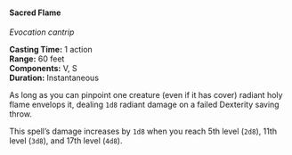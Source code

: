 #### Sacred Flame
<!-- TODO Check and tag this spell-->
<!-- markdownlint-disable-next-line no-emphasis-as-heading -->
_Evocation cantrip_

**Casting Time:** 1 action \
**Range:** 60 feet \
**Components:** V, S \
**Duration:** Instantaneous

As long as you can pinpoint one creature (even if it has cover) radiant holy flame envelops it, dealing `1d8` radiant damage on a failed Dexterity saving throw.

This spell’s damage increases by `1d8` when you reach 5th level (`2d8`), 11th level (`3d8`), and 17th level (`4d8`).
